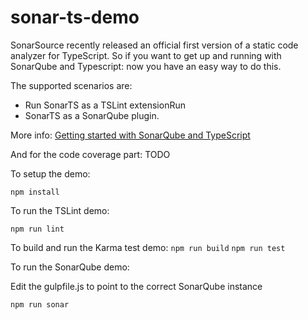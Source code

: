 # sonar-ts-demo
SonarSource recently released an official first version of a static code analyzer for TypeScript. So if you want to get up and running with SonarQube and Typescript: now you have an easy way to do this.

The supported scenarios are:
* Run SonarTS as a TSLint extensionRun 
* SonarTS as a SonarQube plugin. 

More info: [Getting started with SonarQube and TypeScript](https://yuriburger.net/2017/09/27/getting-started-with-sonarqube-and-typescript/)

And for the code coverage part: TODO

To setup the demo:

`npm install`

To run the TSLint demo:

`npm run lint`

To build and run the Karma test demo: 
`npm run build`
`npm run test`

To run the SonarQube demo:

Edit the gulpfile.js to point to the correct SonarQube instance

`npm run sonar` 


